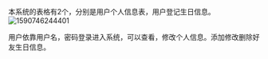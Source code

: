 本系统的表格有2个，分别是用户个人信息表，用户登记生日信息。![1590746244401](C:\Users\xh\AppData\Roaming\Typora\typora-user-images\1590746244401.png)

用户依靠用户名，密码登录进入系统，可以查看，修改个人信息。添加修改删除好友生日信息。

